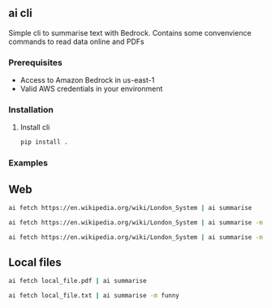 ## ai cli

Simple cli to summarise text with Bedrock. Contains some convenvience commands to read data online and PDFs

### Prerequisites

- Access to Amazon Bedrock in us-east-1
- Valid AWS credentials in your environment

### Installation

1. Install cli

   ```bash
   pip install .
   ```

### Examples

## Web

```bash
ai fetch https://en.wikipedia.org/wiki/London_System | ai summarise
```

```bash
ai fetch https://en.wikipedia.org/wiki/London_System | ai summarise -m concise
```

```bash
ai fetch https://en.wikipedia.org/wiki/London_System | ai summarise -m joyful
```

## Local files

```bash
ai fetch local_file.pdf | ai summarise
```

```bash
ai fetch local_file.txt | ai summarise -m funny
```
